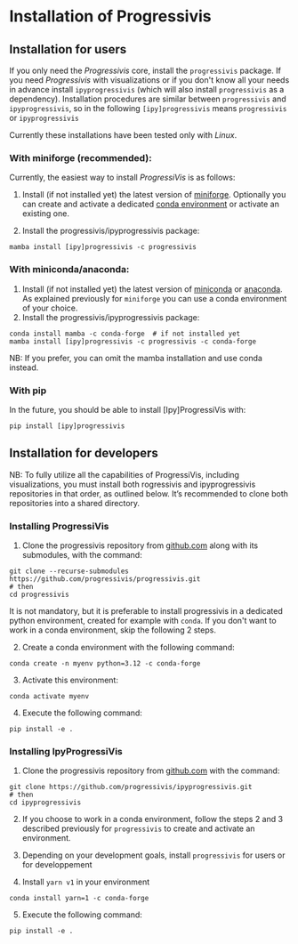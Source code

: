 # Installation of Progressivis

## Installation for users

If you only need the *Progressivis* core, install the `progressivis` package. If you need *Progressivis* with visualizations or if you don't know all your needs in advance install  `ipyprogressivis` (which will also install `progressivis` as a dependency). Installation procedures are similar between `progressivis` and `ipyprogressivis`, so in the following `[ipy]progressivis` means `progressivis` or `ipyprogressivis`

Currently these installations have been tested only with *Linux*.



### With miniforge (recommended):

Currently, the easiest way to install *ProgressiVis* is as follows:

1. Install (if not installed yet) the latest version of [miniforge](https://github.com/conda-forge/miniforge). Optionally you can create and activate a dedicated [conda environment](https://conda.io/projects/conda/en/latest/user-guide/tasks/manage-environments.html) or activate an existing one.

2. Install the progressivis/ipyprogressivis package:

```
mamba install [ipy]progressivis -c progressivis
```


### With miniconda/anaconda:

1. Install  (if not installed yet) the latest version of [miniconda](https://docs.conda.io/en/latest/miniconda.html) or [anaconda](https://www.anaconda.com/download). As explained previously for `miniforge` you can use a conda environment of your choice.
​
2. Install the progressivis/ipyprogressivis package:

```
conda install mamba -c conda-forge  # if not installed yet
mamba install [ipy]progressivis -c progressivis -c conda-forge
```

NB: If you prefer, you can omit the mamba installation and use conda instead.


### With pip

In the future, you should be able to install [Ipy]ProgressiVis with:
```
pip install [ipy]progressivis
```


## Installation for developers

NB: To fully utilize all the capabilities of ProgressiVis, including visualizations, you must install both rogressivis and ipyprogressivis repositories in that order, as outlined below. It’s recommended to clone both repositories into a shared directory.

### Installing ProgressiVis

1. Clone the progressivis repository from [github.com](https://github.com/progressivis/progressivis/) along with its submodules, with the command:

```
git clone --recurse-submodules https://github.com/progressivis/progressivis.git
# then
cd progressivis
```

It is not mandatory, but it is preferable to install progressivis in a dedicated python environment, created for example with `conda`. If you don't want to work in a conda environment, skip the following 2 steps.

2. Create a conda environment with the following command:

```
conda create -n myenv python=3.12 -c conda-forge
```


3. Activate this environment:

```
conda activate myenv
```
4. Execute the following command:

```
pip install -e .
```

### Installing IpyProgressiVis

1. Clone the progressivis repository from [github.com](https://github.com/progressivis/ipyprogressivis/) with the command:

```
git clone https://github.com/progressivis/ipyprogressivis.git
# then
cd ipyprogressivis
```

2. If you choose to work in a conda environment, follow the steps 2 and 3 described previously for `progressivis` to create and activate an environment.

3. Depending on your development goals, install `progressivis` for users or for developpement

4. Install `yarn v1` in your environment

```
conda install yarn=1 -c conda-forge
```



5. Execute the following command:

```
pip install -e .
```

